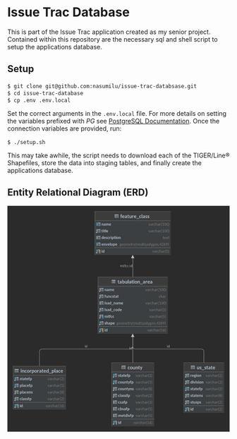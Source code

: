 # Issue Trac Database

This is part of the Issue Trac application created as my senior project. Contained within this repository are the 
necessary sql and shell script to setup the applications database. 

## Setup

```shell
$ git clone git@github.com:nasumilu/issue-trac-databsase.git
$ cd issue-trac-database
$ cp .env .env.local
```

Set the correct arguments in the `.env.local` file. For more details on setting the variables prefixed with _PG_ see
[PostgreSQL Documentation](https://www.postgresql.org/docs/current/libpq-envars.html). Once the connection variables
are provided, run:

```shell
$ ./setup.sh
```

This may take awhile, the script needs to download each of the TIGER/Line&reg; Shapefiles, store the data into staging
tables, and finally create the applications database.


## Entity Relational Diagram (ERD)

![Issue Trac ERD](erd.png)